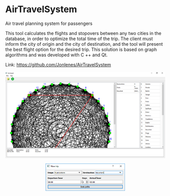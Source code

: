 # AirTravelSystem
Air travel planning system for passengers

This tool calculates the flights and stopovers between any two cities in the database, in order to optimize the total time of the trip.
The client must inform the city of origin and the city of destination, and the tool will present the best flight option for the desired trip.
This solution is based on graph algorithms and was developed with C ++ and Qt.


Link: https://github.com/Jonlenes/AirTravelSystem

<p align="center"> <img width="600" src="System/imgs/1.png"> </p>
<p align="center"> <img width="250" src="System/imgs/2.png"> </p>
